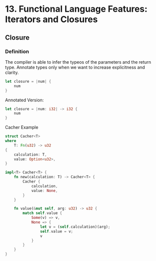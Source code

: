 # 13. Functional Language Features: Iterators and Closures

## Closure

### Definition

The compiler is able to infer the typeos of the parameters and the return type. Annotate types only when we want to increase explicitness and clarity.

```rust
let closure = |num| {
    num
}
```

Annotated Version:
```rust
let closure = |num: i32| -> i32 {
    num
}
```

Cacher Example

```rust
struct Cacher<T>
where
    T: Fn(u32) -> u32
{
    calculation: T,
    value: Option<u32>,
}

impl<T> Cacher<T> {
    fn new(calculation: T) -> Cacher<T> {
        Cacher {
            calculation,
            value: None,
        }
    }

    fn value(&mut self, arg: u32) -> u32 {
        match self.value {
            Some(v) => v,
            None => {
                let v = (self.calculation)(arg);
                self.value = v;
                v
            }
        }
    }
}
```